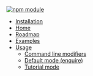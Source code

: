 [![npm module](https://rawgit.com/wiki/adriantanasa/github-wiki-sidebar/images/github-wiki-sidebar.svg)](https://www.npmjs.com/package/github-wiki-sidebar)

  * [Installation](./Installation)
  * [Home](./Home)
  * [Roadmap](./Roadmap)
  * [Examples](./Examples)
  * [Usage](./Usage)
    * [Command line modifiers](./Usage%3A-Command-line-modifiers)
    * [Default mode (enquire)](./Usage%3A-Default-mode-(enquire))
    * [Tutorial mode](./Usage%3A-Tutorial-mode)


[//]: # (generated by https://www.npmjs.com/package/github-wiki-sidebar)
